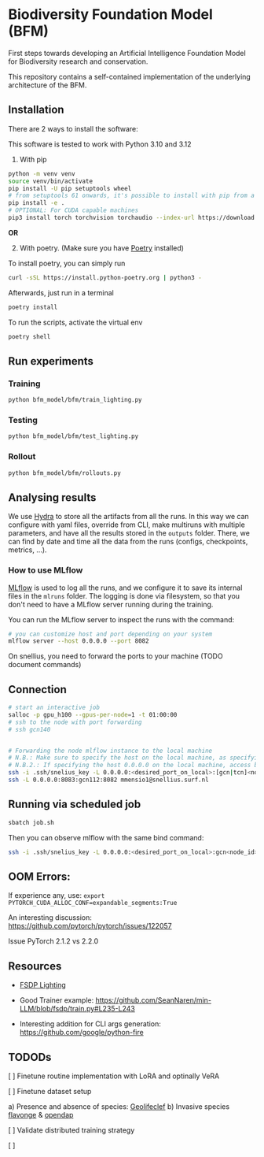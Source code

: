 # Biodiversity Foundation Model (BFM)

First steps towards developing an Artificial Intelligence Foundation Model for Biodiversity research and conservation.

This repository contains a self-contained implementation of the underlying architecture of the BFM.

## Installation

There are 2 ways to install the software:

This software is tested to work with Python 3.10 and 3.12

1) With pip

```bash
python -m venv venv
source venv/bin/activate
pip install -U pip setuptools wheel
# from setuptools 61 onwards, it's possible to install with pip from a pyproject.toml
pip install -e .
# OPTIONAL: For CUDA capable machines
pip3 install torch torchvision torchaudio --index-url https://download.pytorch.org/whl/cu124
```

**OR**

2) With poetry. (Make sure you have [Poetry](https://python-poetry.org/docs/#installation) installed)

To install poetry, you can simply run
```bash
curl -sSL https://install.python-poetry.org | python3 -
```

Afterwards, just run in a terminal
```bash
poetry install
```
To run the scripts, activate the virtual env
```bash
poetry shell
```

## Run experiments

### Training

```bash
python bfm_model/bfm/train_lighting.py
```

### Testing

```bash
python bfm_model/bfm/test_lighting.py
```

### Rollout

```bash
python bfm_model/bfm/rollouts.py
```


## Analysing results

We use [Hydra](https://hydra.cc/docs/intro/) to store all the artifacts from all the runs. In this way we can configure with yaml files, override from CLI, make multiruns with multiple parameters, and have all the results stored in the `outputs` folder.
There, we can find by date and time all the data from the runs (configs, checkpoints, metrics, ...).


### How to use MLflow

[MLflow](https://mlflow.org/docs/latest/index.html) is used to log all the runs, and we configure it to save its internal files in the `mlruns` folder. The logging is done via filesystem, so that you don't need to have a MLflow server running during the training.

You can run the MLflow server to inspect the runs with the command:

```bash
# you can customize host and port depending on your system
mlflow server --host 0.0.0.0 --port 8082
```

On snellius, you need to forward the ports to your machine (TODO document commands)



## Connection

```bash
# start an interactive job
salloc -p gpu_h100 --gpus-per-node=1 -t 01:00:00
# ssh to the node with port forwarding
# ssh gcn140


# Forwarding the node mlflow instance to the local machine
# N.B.: Make sure to specify the host on the local machine, as specifying just the port might results in "Permission denied" errors.
# N.B.2.: If specifying the host 0.0.0.0 on the local machine, access by using `localhost:<port_id>`.
ssh -i .ssh/snelius_key -L 0.0.0.0:<desired_port_on_local>:[gcn|tcn]<node_id>:<mlflow_port_on_remote> <user_name>@snellius.surf.nl
ssh -L 0.0.0.0:8083:gcn112:8082 mmensio1@snellius.surf.nl

```

## Running via scheduled job

```bash
sbatch job.sh
```

Then you can observe mlflow with the same bind command:
```bash
ssh -i .ssh/snelius_key -L 0.0.0.0:<desired_port_on_local>:gcn<node_id>:<mlflow_port_on_remote> <user_name>@snellius.surf.nl
```


## OOM Errors:

If experience any, use: `export PYTORCH_CUDA_ALLOC_CONF=expandable_segments:True`

An interesting discussion: https://github.com/pytorch/pytorch/issues/122057

Issue PyTorch 2.1.2 vs 2.2.0

## Resources

+ [FSDP Lighting](https://lightning.ai/docs/pytorch/stable/advanced/model_parallel/fsdp.html)

+ Good Trainer example: https://github.com/SeanNaren/min-LLM/blob/fsdp/train.py#L235-L243

+ Interesting addition for CLI args generation: https://github.com/google/python-fire

## TODODs
[ ] Finetune routine implementation with LoRA and optinally VeRA

[ ] Finetune dataset setup

a) Presence and absence of species: [Geolifeclef](https://www.kaggle.com/competitions/geolifeclef-2023-lifeclef-2023-x-fgvc10/data
)
b) Invasive species [flavonge](https://floraveg.eu/) & [opendap](http://opendap.biodt.eu/ias-pdt/0/outputs/)

[ ] Validate distributed training strategy

[ ]
